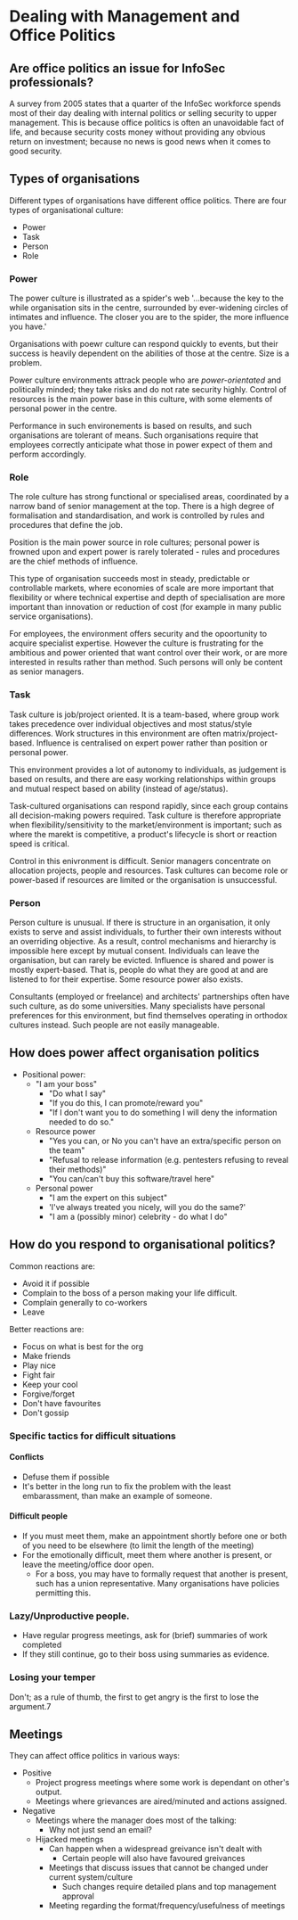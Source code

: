 # Dealing with Management and Office Politics

## Are office politics an issue for InfoSec professionals?

A survey from 2005 states that a quarter of the InfoSec workforce spends most of their day dealing with internal politics or selling security to upper management. This is because office politics is often an unavoidable fact of life, and because security costs money without providing any obvious return on investment; because no news is good news when it comes to good security.

## Types of organisations

Different types of organisations have different office politics. There are four types of organisational culture:
- Power
- Task
- Person
- Role

### Power

The power culture is illustrated as a spider's web '...because the key to the while organisation sits in the centre, surrounded by ever-widening circles of intimates and influence. The closer you are to the spider, the more influence you have.'

Organisations with poewr culture can respond quickly to events, but their success is heavily dependent on the abilities of those at the centre. Size is a problem.

Power culture environments attrack people who are *power-orientated* and politically minded; they take risks and do not rate security highly. Control of resources is the main power base in this culture, with some elements of personal power in the centre.

Performance in such environements is based on results, and such organisations are tolerant of means. Such organisations require that employees correctly anticipate what those in power expect of them and perform accordingly.

### Role

The role culture has strong functional or specialised areas, coordinated by a narrow band of senior management at the top. There is a high degree of formalisation and standardisation, and work is controlled by rules and procedures that define the job.

Position is the main power source in role cultures; personal power is frowned upon and expert power is rarely tolerated - rules and procedures are the chief methods of influence.

This type of organisation succeeds most in steady, predictable or controllable markets, where economies of scale are more important that flexibility or where technical expertise and depth of specialisation are more important than innovation or reduction of cost (for example in many public service organisations).

For employees, the environment offers security and the opoortunity to acquire specialist expertise. However the culture is frustrating for the ambitious and power oriented that want control over their work, or are more interested in results rather than method. Such persons will only be content as senior managers.

### Task

Task culture is job/project oriented. It is a team-based, where group work takes precedence over individual objectives and most status/style differences. Work structures in this environment are often matrix/project-based. Influence is centralised on expert power rather than position or personal power.

This environment provides a lot of autonomy to individuals, as judgement is based on results, and there are easy working relationships within groups and mutual respect based on ability (instead of age/status).

Task-cultured organisations can respond rapidly, since each group contains all decision-making powers required. Task culture is therefore appropriate when flexibility/sensitivity to the market/environment is important; such as where the marekt is competitive, a product's lifecycle is short or reaction speed is critical.

Control in this enivronment is difficult. Senior managers concentrate on allocation projects, people and resources. Task cultures can become role or power-based if resources are limited or the organisation is unsuccessful.

### Person

Person culture is unusual. If there is structure in an organisation, it only exists to serve and assist individuals, to further their own interests without an overriding objective. As a result, control mechanisms and hierarchy is impossible here except by mutual consent. Individuals can leave the organisation, but can rarely be evicted. Influence is shared and power is mostly expert-based. That is, people do what they are good at and are listened to for their expertise. Some resource power also exists.

Consultants (employed or freelance) and architects' partnerships often have such culture, as do some universities. Many specialists have personal preferences for this environment, but find themselves operating in orthodox cultures instead. Such people are not easily manageable.

## How does power affect organisation politics

- Positional power:
	- "I am your boss"
		- "Do what I say"
		- "If you do this, I can promote/reward you"
		- "If I don't want you to do something I will deny the information needed to do so."
	- Resource power
		- "Yes you can, or No you can't have an extra/specific person on the team"
		- "Refusal to release information (e.g. pentesters refusing to reveal their methods)"
		- "You can/can't buy this software/travel here"
	- Personal power
		- "I am the expert on this subject"
		- 'I've always treated you nicely, will you do the same?'
		- "I am a (possibly minor) celebrity - do what I do"

## How do you respond to organisational politics?

Common reactions are:
- Avoid it if possible
- Complain to the boss of a person making your life difficult.
- Complain generally to co-workers
- Leave

Better reactions are:
- Focus on what is best for the org
- Make friends
- Play nice
- Fight fair
- Keep your cool
- Forgive/forget
- Don't have favourites
- Don't gossip

### Specific tactics for difficult situations

#### Conflicts
- Defuse them if possible
- It's better in the long run to fix the problem with the least embarassment, than make an example of someone.

#### Difficult people
- If you must meet them, make an appointment shortly before one or both of you need to be elsewhere (to limit the length of the meeting)
- For the emotionally difficult, meet them where another is present, or leave the meeting/office door open.
	- For a boss, you may have to formally request that another is present, such has a union representative. Many organisations have policies permitting this. 

### Lazy/Unproductive people.
- Have regular progress meetings, ask for (brief) summaries of work completed
- If they still continue, go to their boss using summaries as evidence.

### Losing your temper
Don't; as a rule of thumb, the first to get angry is the first to lose the argument.7

## Meetings
They can affect office politics in various ways:

- Positive
	- Project progress meetings where some work is dependant on other's output.
	- Meetings where grievances are aired/minuted and actions assigned.
- Negative
	- Meetings where the manager does most of the talking:
		- Why not just send an email?
	- Hijacked meetings
		- Can happen when a widespread greivance isn't dealt with
			- Certain people will also have favoured greivances
		- Meetings that discuss issues that cannot be changed under current system/culture
			- Such changes require detailed plans and top management approval
		- Meeting regarding the format/frequency/usefulness of meetings